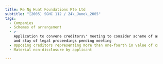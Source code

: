 ```yaml
---
title: Re Ng Huat Foundations Pte Ltd
subtitle: "[2005] SGHC 112 / 24\_June\_2005"
tags:
  - Companies
  - Schemes of arrangement
  - >-
    Application to convene creditors\' meeting to consider scheme of arrangement
    and stay of legal proceedings pending meeting
  - Opposing creditors representing more than one-fourth in value of creditors
  - Material non-disclosure by applicant

---
```



